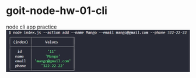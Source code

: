 # goit-node-hw-01-cli
node cli app practice
![alt text](https://github.com/cheestick/goit-node-hw-01-cli/blob/main/action_add.jpg)


